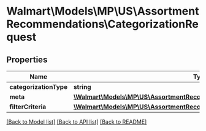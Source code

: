 # Walmart\Models\MP\US\AssortmentRecommendations\CategorizationRequest

## Properties

Name | Type | Description | Notes
------------ | ------------- | ------------- | -------------
**categorizationType** | **string** | | Attribute | Description | Data Type | | --- | ----------- | ------- | | BRAND | To get list of brands which are associated with the assortment recommendations | string | | CATEGORY | To get list of categories which are associated with the assortment recommendations | string | |
**meta** | [**\Walmart\Models\MP\US\AssortmentRecommendations\MetaDataRequest**](MetaDataRequest.md) |  | [optional]
**filterCriteria** | [**\Walmart\Models\MP\US\AssortmentRecommendations\CategorizationRequestFilter**](CategorizationRequestFilter.md) |  | [optional]


[[Back to Model list]](./) [[Back to API list]](../../../../../README.md#supported-apis) [[Back to README]](../../../../../README.md)
